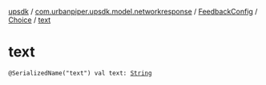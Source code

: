 [upsdk](../../../index.md) / [com.urbanpiper.upsdk.model.networkresponse](../../index.md) / [FeedbackConfig](../index.md) / [Choice](index.md) / [text](./text.md)

# text

`@SerializedName("text") val text: `[`String`](https://kotlinlang.org/api/latest/jvm/stdlib/kotlin/-string/index.html)